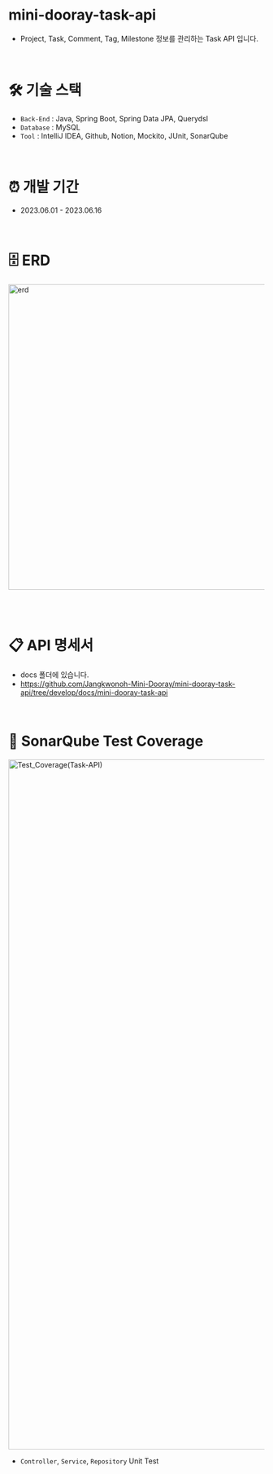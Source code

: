 # mini-dooray-task-api
- Project, Task, Comment, Tag, Milestone 정보를 관리하는 Task API 입니다.
  
<br>

# 🛠 기술 스택
- `Back-End` : Java, Spring Boot, Spring Data JPA, Querydsl
- `Database` : MySQL
- `Tool` : IntelliJ IDEA, Github, Notion, Mockito, JUnit, SonarQube

<br>

# ⏰ 개발 기간
- 2023.06.01 - 2023.06.16

<br>

# 🗄 ERD 

<img width="600" alt="erd" src="https://github.com/Jangkwonoh-Mini-Dooray/mini-dooray-task-api/assets/97905221/1d2c91c6-7b5b-437d-a0b2-aa9fc526438a">

<br><br>

# 📋 API 명세서

- docs 폴더에 있습니다. <br>
- https://github.com/Jangkwonoh-Mini-Dooray/mini-dooray-task-api/tree/develop/docs/mini-dooray-task-api

<br>

# 🧪 SonarQube Test Coverage

<img width="1355" alt="Test_Coverage(Task-API)" src="https://github.com/Jangkwonoh-Mini-Dooray/mini-dooray-task-api/assets/97905221/b83310d1-94d5-4f89-befa-3570ef7dea7b">

- `Controller`, `Service`, `Repository` Unit Test

